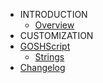 * INTRODUCTION
  * [Overview](README.md)
* CUSTOMIZATION
* [GOSHScript](goshscript/GOSHSCRIPT.md)
  * [Strings](goshscript/STRINGS.md)
* [Changelog](CHANGELOG.md)